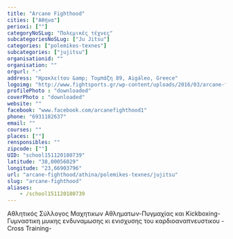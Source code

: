 ```yaml
---
title: "Arcane Fighthood"
cities: ["Αθήνα"]
perioxi: [""]
categoryNoSLug: "Πολεμικές τέχνες"
subcategoriesNoSLug: ["Ju Jitsu"]
categories: ["polemikes-texnes"]
subcategories: ["jujitsu"]
organisationid: ""
organisation: ""
orgurl: "-"
address: "Ηρακλείτου &amp; Τομπάζη 89, Aigáleo, Greece"
logoimg: "http://www.fightsports.gr/wp-content/uploads/2016/03/arcane-fighthood-logo-1.jpg"
profilePhoto : "downloaded"
coverPhoto : "downloaded"
website: ""
facebook: "www.facebook.com/arcanefighthood1"
phone: "6931182637"
email: ""
courses: ""
places: [""]
rensponsibles: ""
zipcode: [""]
UID: "school151120180739"
latitude: "38,00056029"
longitude: "23,66903796"
url: "arcane-fighthood/athina/polemikes-texnes/jujitsu"
slug: "arcane-fighthood"
aliases:
    - /school151120180739
---
```



Αθλητικός Σύλλογος Μαχητικων Αθληματων-Πυγμαχίας και Kickboxing- Γυμναστικη μυικης ενδυναμωσης κι ενισχυσης του καρδιοαναπνευστικου -Cross Training-

